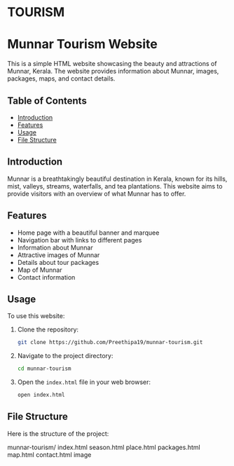 # TOURISM

# Munnar Tourism Website

This is a simple HTML website showcasing the beauty and attractions of Munnar, Kerala. The website provides information about Munnar, images, packages, maps, and contact details.

## Table of Contents

- [Introduction](#introduction)
- [Features](#features)
- [Usage](#usage)
- [File Structure](#file-structure)


## Introduction

Munnar is a breathtakingly beautiful destination in Kerala, known for its hills, mist, valleys, streams, waterfalls, and tea plantations. This website aims to provide visitors with an overview of what Munnar has to offer.

## Features

- Home page with a beautiful banner and marquee
- Navigation bar with links to different pages
- Information about Munnar
- Attractive images of Munnar
- Details about tour packages
- Map of Munnar
- Contact information

## Usage

To use this website:

1. Clone the repository:
    ```sh
    git clone https://github.com/Preethipa19/munnar-tourism.git
    ```

2. Navigate to the project directory:
    ```sh
    cd munnar-tourism
    ```

3. Open the `index.html` file in your web browser:
    ```sh
    open index.html
    ```

## File Structure

Here is the structure of the project:

munnar-tourism/
index.html
season.html
place.html
packages.html
map.html
contact.html
image
                                        

